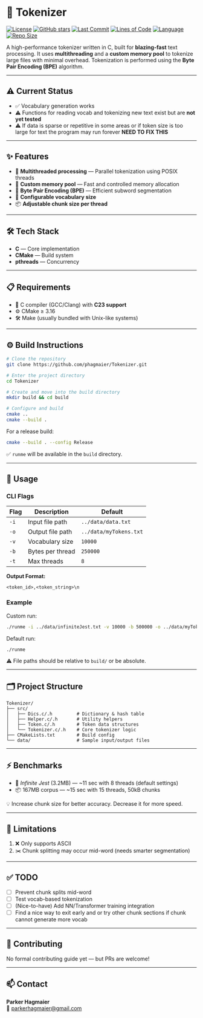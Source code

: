 # 🔡 Tokenizer

[![License](https://img.shields.io/github/license/phagmaier/Tokenizer)](LICENSE)
[![GitHub stars](https://img.shields.io/github/stars/phagmaier/Tokenizer?style=social)](https://github.com/phagmaier/Tokenizer/stargazers)
[![Last Commit](https://img.shields.io/github/last-commit/phagmaier/Tokenizer)](https://github.com/phagmaier/Tokenizer/commits/main)
[![Lines of Code](https://img.shields.io/tokei/lines/github/phagmaier/Tokenizer)](https://github.com/phagmaier/Tokenizer)
[![Language](https://img.shields.io/badge/language-C-blue.svg)](https://en.wikipedia.org/wiki/C_(programming_language))
[![Repo Size](https://img.shields.io/github/repo-size/phagmaier/Tokenizer)](https://github.com/phagmaier/Tokenizer)

A high-performance tokenizer written in C, built for **blazing-fast** text processing. It uses **multithreading** and a **custom memory pool** to tokenize large files with minimal overhead. Tokenization is performed using the **Byte Pair Encoding (BPE)** algorithm.

---

## ⚠️ Current Status

- ✅ Vocabulary generation works  
- ⚠️ Functions for reading vocab and tokenizing new text exist but are **not yet tested**
- ⚠️ If data is sparse or repetitive in some areas or if token size is too large for text the program may run forever **NEED TO FIX THIS**

---

## ✨ Features

- 🔀 **Multithreaded processing** — Parallel tokenization using POSIX threads  
- 🧠 **Custom memory pool** — Fast and controlled memory allocation  
- 🧩 **Byte Pair Encoding (BPE)** — Efficient subword segmentation  
- 🧮 **Configurable vocabulary size**  
- 📦 **Adjustable chunk size per thread**

---

## 🛠️ Tech Stack

- **C** — Core implementation  
- **CMake** — Build system  
- **pthreads** — Concurrency

---

## 📋 Requirements

- 🧰 C compiler (GCC/Clang) with **C23 support**  
- ⚙️ CMake ≥ 3.16  
- 🛠️ Make (usually bundled with Unix-like systems)

---

## ⚙️ Build Instructions

```bash
# Clone the repository
git clone https://github.com/phagmaier/Tokenizer.git

# Enter the project directory
cd Tokenizer

# Create and move into the build directory
mkdir build && cd build

# Configure and build
cmake ..
cmake --build .
```

For a release build:

```bash
cmake --build . --config Release
```

✅ `runme` will be available in the `build` directory.

---

## 🚀 Usage

### CLI Flags

| Flag | Description           | Default              |
|------|-----------------------|----------------------|
| `-i` | Input file path       | `../data/data.txt`   |
| `-o` | Output file path      | `../data/myTokens.txt` |
| `-v` | Vocabulary size       | `10000`              |
| `-b` | Bytes per thread      | `250000`             |
| `-t` | Max threads           | `8`                  |

**Output Format:**

```
<token_id>,<token_string>\n
```

### Example

Custom run:

```bash
./runme -i ../data/infiniteJest.txt -v 10000 -b 500000 -o ../data/myTokens.txt -t 8
```

Default run:

```bash
./runme
```

⚠️ File paths should be relative to `build/` or be absolute.

---

## 🗂️ Project Structure

```
Tokenizer/
├── src/
│   ├── Dics.c/.h         # Dictionary & hash table
│   ├── Helper.c/.h       # Utility helpers
│   ├── Token.c/.h        # Token data structures
│   └── Tokenizer.c/.h    # Core tokenizer logic
├── CMakeLists.txt        # Build config
└── data/                 # Sample input/output files
```

---

## ⚡ Benchmarks

- 📘 *Infinite Jest* (3.2MB) — ~11 sec with 8 threads (default settings)  
- 📦 167MB corpus — ~15 sec with 15 threads, 50kB chunks

💡 Increase chunk size for better accuracy. Decrease it for more speed.

---

## 🧠 Limitations

1. ❌ Only supports ASCII  
2. ✂️ Chunk splitting may occur mid-word (needs smarter segmentation)

---

## ✅ TODO

- [ ] Prevent chunk splits mid-word  
- [ ] Test vocab-based tokenization  
- [ ] (Nice-to-have) Add NN/Transformer training integration
- [ ] Find a nice way to exit early and or try other chunk sections if chunk cannot generate more vocab

---

## 🤝 Contributing

No formal contributing guide yet — but PRs are welcome!

---

## 📫 Contact

**Parker Hagmaier**  
📧 [parkerhagmaier@gmail.com](mailto:parkerhagmaier@gmail.com)

```

